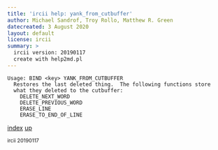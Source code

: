 ```yaml
---
title: 'ircii help: yank_from_cutbuffer'
author: Michael Sandrof, Troy Rollo, Matthew R. Green
datecreated: 3 August 2020
layout: default
license: ircii
summary: >
  ircii version: 20190117
  create with help2md.pl
---
```

```
Usage: BIND <key> YANK_FROM_CUTBUFFER
  Restores the last deleted thing.  The following functions store
  what they deleted to the cutbuffer:
    DELETE_NEXT_WORD
    DELETE_PREVIOUS_WORD
    ERASE_LINE
    ERASE_TO_END_OF_LINE
```

[index](index.html)
[up](..)

<small> ircii 20190117 </small>
